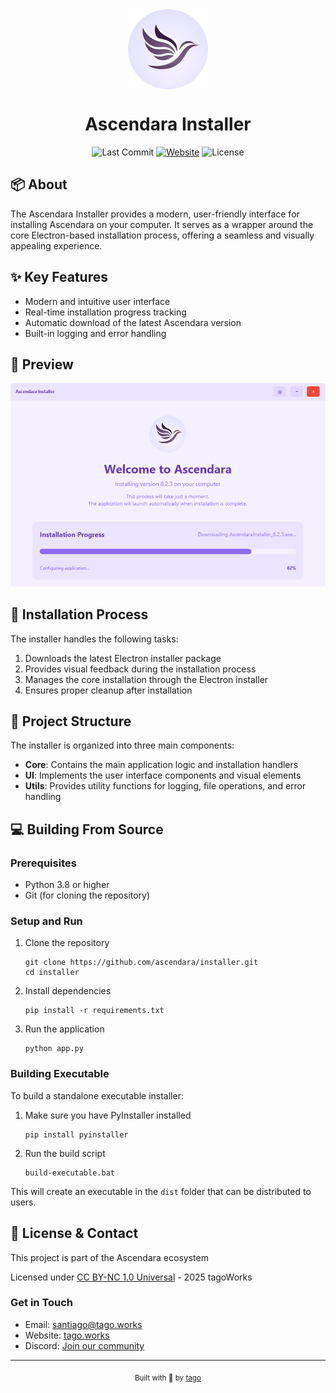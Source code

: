 <div align="center">
    <img align="center" width="128" height="128" src="/readme/icon.png" alt="Ascendara Logo">
    <h1>Ascendara Installer</h1>
    <p>
        <img src="https://img.shields.io/github/last-commit/ascendara/installer" alt="Last Commit">
        <a href="https://ascendara.app/"><img src="https://img.shields.io/badge/website-ascendara.app-blue" alt="Website"></a>
        <img src="https://img.shields.io/github/license/ascendara/installer" alt="License">
    </p>
</div>

## 📦 About

The Ascendara Installer provides a modern, user-friendly interface for installing Ascendara on your computer. 
It serves as a wrapper around the core Electron-based installation process, offering a seamless and visually 
appealing experience.

## ✨ Key Features

- Modern and intuitive user interface
- Real-time installation progress tracking
- Automatic download of the latest Ascendara version
- Built-in logging and error handling

## 📸 Preview
<div align="center">
    <img src="./readme/showcase.png" alt="Ascendara Installer Showcase" width="600">
</div>



## 🚀 Installation Process

The installer handles the following tasks:
1. Downloads the latest Electron installer package
2. Provides visual feedback during the installation process
3. Manages the core installation through the Electron installer
4. Ensures proper cleanup after installation

## 🔧 Project Structure

The installer is organized into three main components:

- **Core**: Contains the main application logic and installation handlers
- **UI**: Implements the user interface components and visual elements
- **Utils**: Provides utility functions for logging, file operations, and error handling

## 💻 Building From Source

### Prerequisites
- Python 3.8 or higher
- Git (for cloning the repository)

### Setup and Run
1. Clone the repository
   ```
   git clone https://github.com/ascendara/installer.git
   cd installer
   ```

2. Install dependencies
   ```
   pip install -r requirements.txt
   ```

3. Run the application
   ```
   python app.py
   ```

### Building Executable
To build a standalone executable installer:

1. Make sure you have PyInstaller installed
   ```
   pip install pyinstaller
   ```

2. Run the build script
   ```
   build-executable.bat
   ```

This will create an executable in the `dist` folder that can be distributed to users.

## 📝 License & Contact  

This project is part of the Ascendara ecosystem

Licensed under [CC BY-NC 1.0 Universal](./LICENSE) - 2025 tagoWorks

### Get in Touch
- Email: [santiago@tago.works](mailto:santiago@tago.works)
- Website: [tago.works](https://tago.works)
- Discord: [Join our community](https://ascendara.app/discord)

---
<div align="center">
    <sub>Built with 💖 by <a href="https://tago.works">tago</a></sub>
</div>

